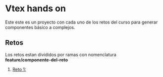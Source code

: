 # Vtex hands on

Este este es un proyecto con cada uno de los retos del curso para generar componentes básico a complejos.

## Retos

Los retos estan divididos por ramas con nomenclatura **feature/componente-del-reto**

1. [Reto 1:](https://github.com/DanielCruzCode/vtex-hands-on-daniel-cruz/tree/feature/list-context-rendered)
